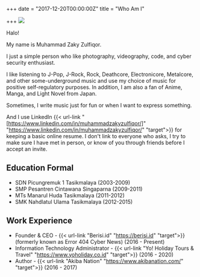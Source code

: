 +++
date = "2017-12-20T00:00:00Z"
title = "Who Am I"

+++
![](https://about.errorcybernews.id/images/1.jpg)

Halo!

My name is Muhammad Zaky Zulfiqor.

I just a simple person who like photography, videography, code, and cyber security enthusiast.

I like listening to J-Pop, J-Rock, Rock, Deathcore, Electronicore, Metalcore, and other some-underground music and use my choice of music for positive self-regulatory purposes. In addition, I am also a fan of Anime, Manga, and Light Novel from Japan.

Sometimes, I write music just for fun or when I want to express something.

And I use LinkedIn {{< url-link "[https://www.linkedin.com/in/muhammadzakyzulfiqor/]" "https://www.linkedin.com/in/muhammadzakyzulfiqor/" "target">}} for keeping a basic online resume. I don't link to everyone who asks, I try to make sure I have met in person, or know of you through friends before I accept an invite.

## Education Formal

* SDN Picungremuk 1 Tasikmalaya (2003-2009)
* SMP Pesantren Cintawana Singaparna (2009-2011)
* MTs Manarul Huda Tasikmalaya (2011-2012)
* SMK Nahdlatul Ulama Tasikmalaya (2012-2015)

## Work Experience

* Founder & CEO - {{< url-link "Berisi.id" "https://berisi.id" "target">}} (formerly known as Error 404 Cyber News) (2016 - Present)
* Information Technology Administrator - {{< url-link "Yo! Holiday Tours & Travel" "https://www.yoholiday.co.id" "target">}} (2016 - 2020)
* Author - {{< url-link "Akiba Nation" "https://www.akibanation.com/" "target">}} (2016 - 2017)
